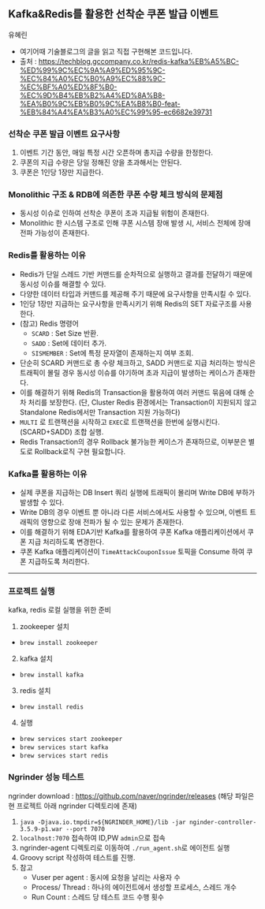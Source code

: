 ## Kafka&Redis를 활용한 선착순 쿠폰 발급 이벤트
유혜린
- 여기어때 기술블로그의 글을 읽고 직접 구현해본 코드입니다.
- 출처 : https://techblog.gccompany.co.kr/redis-kafka%EB%A5%BC-%ED%99%9C%EC%9A%A9%ED%95%9C-%EC%84%A0%EC%B0%A9%EC%88%9C-%EC%BF%A0%ED%8F%B0-%EC%9D%B4%EB%B2%A4%ED%8A%B8-%EA%B0%9C%EB%B0%9C%EA%B8%B0-feat-%EB%84%A4%EA%B3%A0%EC%99%95-ec6682e39731

### 선착순 쿠폰 발급 이벤트 요구사항
1. 이벤트 기간 동안, 매일 특정 시간 오픈하며 총지급 수량을 한정한다.
2. 쿠폰의 지급 수량은 당일 정해진 양을 초과해서는 안된다.
3. 쿠폰은 1인당 1장만 지급한다.

### Monolithic 구조 & RDB에 의존한 쿠폰 수량 체크 방식의 문제점
- 동시성 이슈로 인하여 선착순 쿠폰이 초과 지급될 위험이 존재한다.
- Monolithic 한 시스템 구조로 인해 쿠폰 시스템 장애 발생 시, 서비스 전체에 장애 전파 가능성이 존재한다.

### Redis를 활용하는 이유
- Redis가 단일 스레드 기반 커맨드를 순차적으로 실행하고 결과를 전달하기 때문에 동시성 이슈를 해결할 수 있다.
- 다양한 데이터 타입과 커맨드를 제공해 주기 때문에 요구사항을 만족시킬 수 있다.
- 1인당 1장만 지급하는 요구사항을 만족시키기 위해 Redis의 SET 자료구조를 사용한다.
- (참고) Redis 명령어
  - `SCARD` : Set Size 반환.
  - `SADD` : Set에 데이터 추가.
  - `SISMEMBER` : Set에 특정 문자열이 존재하는지 여부 조회.
- 단순히 SCARD 커맨드로 총 수량 체크하고, SADD 커맨드로 지급 처리하는 방식은 트래픽이 몰릴 경우 동시성 이슈를 야기하며 초과 지급이 발생하는 케이스가 존재한다.
- 이를 해결하기 위해 Redis의 Transaction을 활용하여 여러 커맨드 묶음에 대해 순차 처리를 보장한다. (단, Cluster Redis 환경에서는 Transaction이 지원되지 않고 Standalone Redis에서만 Transaction 지원 가능하다)
- `MULTI` 로 트랜잭션을 시작하고 `EXEC`로 트랜잭션을 한번에 실행시킨다. (SCARD+SADD) 조합 실행.
- Redis Transaction의 경우 Rollback 불가능한 케이스가 존재하므로, 이부분은 별도로 Rollback로직 구현 필요합니다.

### Kafka를 활용하는 이유
- 실제 쿠폰을 지급하는 DB Insert 쿼리 실행에 트래픽이 몰리며 Write DB에 부하가 발생할 수 있다.
- Write DB의 경우 이벤트 뿐 아니라 다른 서비스에서도 사용할 수 있으며, 이벤트 트래픽의 영향으로 장애 전파가 될 수 있는 문제가 존재한다.
- 이를 해결하기 위해 EDA기반 Kafka를 활용하여 쿠폰 Kafka 애플리케이션에서 쿠폰 지급 처리하도록 변경한다.
- 쿠폰 Kafka 애플리케이션이 `TimeAttackCouponIssue` 토픽을 Consume 하여 쿠폰 지급하도록 처리한다.

---
### 프로젝트 실행
kafka, redis 로컬 실행을 위한 준비
1. zookeeper 설치
- `brew install zookeeper`
2. kafka 설치
- `brew install kafka`
3. redis 설치
- `brew install redis`
4. 실행
- `brew services start zookeeper`
- `brew services start kafka`
- `brew services start redis`

### Ngrinder 성능 테스트
ngrinder download : https://github.com/naver/ngrinder/releases 
(해당 파일은 현 프로젝트 아래 ngrinder 디렉토리에 존재)
1. `java -Djava.io.tmpdir=${NGRINDER_HOME}/lib -jar nginder-controller-3.5.9-p1.war --port 7070`
2. `localhost:7070` 접속하여 ID,PW `admin`으로 접속
3. ngrinder-agent 디렉토리로 이동하여 `./run_agent.sh`로 에이전트 실행
4. Groovy script 작성하여 테스트를 진행.
5. 참고
   - Vuser per agent : 동시에 요청을 날리는 사용자 수
   - Process/ Thread : 하나의 에이전트에서 생성할 프로세스, 스레드 개수
   - Run Count : 스레드 당 테스트 코드 수행 횟수

